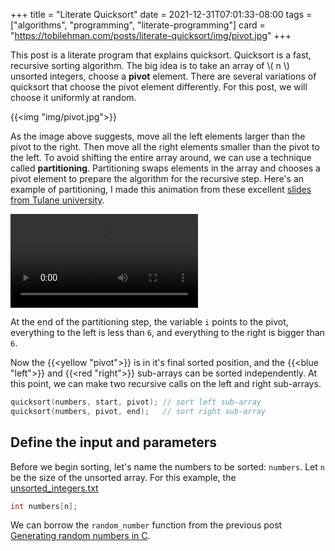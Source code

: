+++
title = "Literate Quicksort"
date = 2021-12-31T07:01:33-08:00
tags = ["algorithms", "programming", "literate-programming"]
card = "https://tobilehman.com/posts/literate-quicksort/img/pivot.jpg"
+++

This post is a literate program that explains quicksort. Quicksort is a fast, recursive sorting algorithm. The big idea is to take an array of \\( n \\) unsorted integers, choose a **pivot** element. There are several variations of quicksort that choose the pivot element differently. For this post, we will choose it uniformly at random.



{{<img "img/pivot.jpg">}}

As the image above suggests, move all the left elements larger than the pivot to the right. Then move all the right elements smaller than the pivot to the left. To avoid shifting the entire array around, we can use a technique called **partitioning**. Partitioning swaps elements in the array and chooses a pivot element to prepare the algorithm for the recursive step. Here's an example of partitioning, I made this animation from these excellent [slides from Tulane university](http://www.cs.tulane.edu/~carola/teaching/cmps2200/fall14/slides/Lecture-randomizedAlgos.pdf).

<video controls="controls" src="partitioning.mov"></video>

At the end of the partitioning step, the variable `i` points to the pivot, everything to the left is less than `6`, and everything to the right is bigger than `6`.

Now the {{<yellow "pivot">}} is in it's final sorted position, and the {{<blue "left">}} and {{<red "right">}} sub-arrays can be sorted independently.  At this point, we can make two recursive calls on the left and right sub-arrays.

```c recurse
quicksort(numbers, start, pivot); // sort left sub-array
quicksort(numbers, pivot, end);   // sort right sub-array
```



## Define the input and parameters

Before we begin sorting, let's name the numbers to be sorted: `numbers`. Let `n` be the size of the unsorted array. For this example, the [unsorted_integers.txt](unsorted_integers.txt)

```c numbers
int numbers[n];
```

We can borrow the `random_number` function from the previous post [Generating random numbers in C](/posts/rand-int-c).

